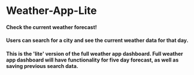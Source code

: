 # Weather-App-Lite

#### Check the current weather forecast!

#### Users can search for a city and see the current weather data for that day. 
#### This is the 'lite' version of the full weather app dashboard. Full weather app dashboard will have functionality for five day forecast, as well as saving previous search data. 